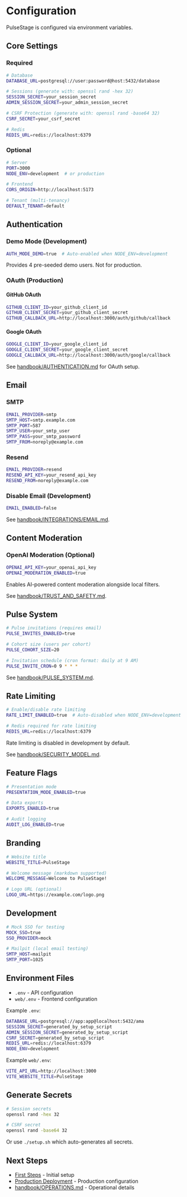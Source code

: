 # Configuration

PulseStage is configured via environment variables.

## Core Settings

### Required

```bash
# Database
DATABASE_URL=postgresql://user:password@host:5432/database

# Sessions (generate with: openssl rand -hex 32)
SESSION_SECRET=your_session_secret
ADMIN_SESSION_SECRET=your_admin_session_secret

# CSRF Protection (generate with: openssl rand -base64 32)
CSRF_SECRET=your_csrf_secret

# Redis
REDIS_URL=redis://localhost:6379
```

### Optional

```bash
# Server
PORT=3000
NODE_ENV=development  # or production

# Frontend
CORS_ORIGIN=http://localhost:5173

# Tenant (multi-tenancy)
DEFAULT_TENANT=default
```

## Authentication

### Demo Mode (Development)

```bash
AUTH_MODE_DEMO=true  # Auto-enabled when NODE_ENV=development
```

Provides 4 pre-seeded demo users. Not for production.

### OAuth (Production)

#### GitHub OAuth

```bash
GITHUB_CLIENT_ID=your_github_client_id
GITHUB_CLIENT_SECRET=your_github_client_secret
GITHUB_CALLBACK_URL=http://localhost:3000/auth/github/callback
```

#### Google OAuth

```bash
GOOGLE_CLIENT_ID=your_google_client_id
GOOGLE_CLIENT_SECRET=your_google_client_secret
GOOGLE_CALLBACK_URL=http://localhost:3000/auth/google/callback
```

See [handbook/AUTHENTICATION.md](../handbook/AUTHENTICATION.md) for OAuth setup.

## Email

### SMTP

```bash
EMAIL_PROVIDER=smtp
SMTP_HOST=smtp.example.com
SMTP_PORT=587
SMTP_USER=your_smtp_user
SMTP_PASS=your_smtp_password
SMTP_FROM=noreply@example.com
```

### Resend

```bash
EMAIL_PROVIDER=resend
RESEND_API_KEY=your_resend_api_key
RESEND_FROM=noreply@example.com
```

### Disable Email (Development)

```bash
EMAIL_ENABLED=false
```

See [handbook/INTEGRATIONS/EMAIL.md](../handbook/INTEGRATIONS/EMAIL.md).

## Content Moderation

### OpenAI Moderation (Optional)

```bash
OPENAI_API_KEY=your_openai_api_key
OPENAI_MODERATION_ENABLED=true
```

Enables AI-powered content moderation alongside local filters.

See [handbook/TRUST_AND_SAFETY.md](../handbook/TRUST_AND_SAFETY.md).

## Pulse System

```bash
# Pulse invitations (requires email)
PULSE_INVITES_ENABLED=true

# Cohort size (users per cohort)
PULSE_COHORT_SIZE=20

# Invitation schedule (cron format: daily at 9 AM)
PULSE_INVITE_CRON=0 9 * * *
```

See [handbook/PULSE_SYSTEM.md](../handbook/PULSE_SYSTEM.md).

## Rate Limiting

```bash
# Enable/disable rate limiting
RATE_LIMIT_ENABLED=true  # Auto-disabled when NODE_ENV=development

# Redis required for rate limiting
REDIS_URL=redis://localhost:6379
```

Rate limiting is disabled in development by default.

See [handbook/SECURITY_MODEL.md](../handbook/SECURITY_MODEL.md#rate-limiting).

## Feature Flags

```bash
# Presentation mode
PRESENTATION_MODE_ENABLED=true

# Data exports
EXPORTS_ENABLED=true

# Audit logging
AUDIT_LOG_ENABLED=true
```

## Branding

```bash
# Website title
WEBSITE_TITLE=PulseStage

# Welcome message (markdown supported)
WELCOME_MESSAGE=Welcome to PulseStage!

# Logo URL (optional)
LOGO_URL=https://example.com/logo.png
```

## Development

```bash
# Mock SSO for testing
MOCK_SSO=true
SSO_PROVIDER=mock

# Mailpit (local email testing)
SMTP_HOST=mailpit
SMTP_PORT=1025
```

## Environment Files

- `.env` - API configuration
- `web/.env` - Frontend configuration

Example `.env`:
```bash
DATABASE_URL=postgresql://app:app@localhost:5432/ama
SESSION_SECRET=generated_by_setup_script
ADMIN_SESSION_SECRET=generated_by_setup_script
CSRF_SECRET=generated_by_setup_script
REDIS_URL=redis://localhost:6379
NODE_ENV=development
```

Example `web/.env`:
```bash
VITE_API_URL=http://localhost:3000
VITE_WEBSITE_TITLE=PulseStage
```

## Generate Secrets

```bash
# Session secrets
openssl rand -hex 32

# CSRF secret
openssl rand -base64 32
```

Or use `./setup.sh` which auto-generates all secrets.

## Next Steps

- [First Steps](first-steps.md) - Initial setup
- [Production Deployment](../deployment/production.md) - Production configuration
- [handbook/OPERATIONS.md](../handbook/OPERATIONS.md) - Operational details
